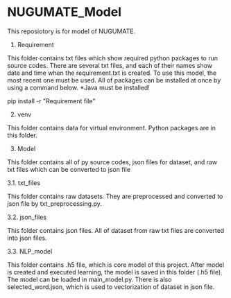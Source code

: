 # NUGUMATE_Model
This reposiotory is for model of NUGUMATE.


1. Requirement

This folder contains txt files which show required python packages to run source codes.
There are several txt files, and each of their names show date and time when the requirement.txt is created.
To use this model, the most recent one must be used. All of packages can be installed at once by using a command below.
*Java must be installed!

pip install -r "Requirement file"

2. venv

This folder contains data for virtual environment. Python packages are in this folder.

3. Model

This folder contains all of py source codes, json files for dataset, and raw txt files which can be converted to json file

3.1. txt_files

This folder contains raw datasets. They are preprocessed and converted to json file by txt_preprocessing.py.

3.2. json_files

This folder contains json files. All of dataset from raw txt files are converted into json files.

3.3. NLP_model

This folder contains .h5 file, which is core model of this project. After model is created and executed learning, the model
is saved in this folder (.h5 file). The model can be loaded in main_model.py. There is also selected_word.json, which is used
to vectorization of dataset in json file.
